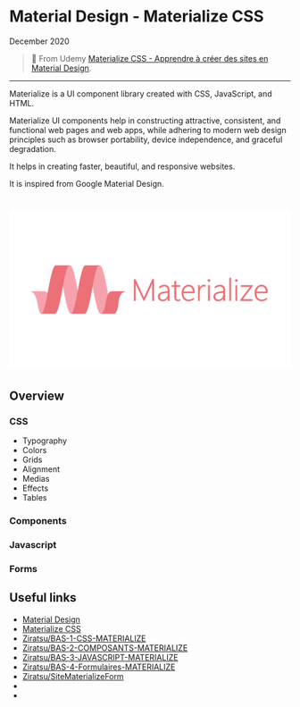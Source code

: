# Material Design - Materialize CSS

December 2020

> 🔨  From Udemy [Materialize CSS - Apprendre à créer des sites en Material Design](https://www.udemy.com/course/materialize-css/).

* * *

Materialize is a UI component library created with CSS, JavaScript, and HTML.

Materialize UI components help in constructing attractive, consistent, and functional web pages and web apps, while adhering to modern web design principles such as browser portability, device independence, and graceful degradation.

It helps in creating faster, beautiful, and responsive websites.

It is inspired from Google Material Design.

<h1 align="center">
    <img src="_readme-img/materialize-logo.png">
</h1>

## Overview

### CSS

- Typography
- Colors
- Grids
- Alignment
- Medias
- Effects
- Tables

### Components

### Javascript

### Forms

## Useful links

- [Material Design](https://material.io/design)
- [Materialize CSS](https://materializecss.com/)
- [Ziratsu/BAS-1-CSS-MATERIALIZE](https://github.com/Ziratsu/BAS-1-CSS-MATERIALIZE)
- [Ziratsu/BAS-2-COMPOSANTS-MATERIALIZE](https://github.com/Ziratsu/BAS-2-COMPOSANTS-MATERIALIZE)
- [Ziratsu/BAS-3-JAVASCRIPT-MATERIALIZE](https://github.com/Ziratsu/BAS-3-JAVASCRIPT-MATERIALIZE)
- [Ziratsu/BAS-4-Formulaires-MATERIALIZE](https://github.com/Ziratsu/BAS-4-Formulaires-MATERIALIZE)
- [Ziratsu/SiteMaterializeForm](https://github.com/Ziratsu/SiteMaterializeForm)
- []()
- []()